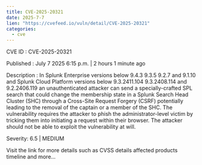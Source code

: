 ```yaml
---
title: CVE-2025-20321
date: 2025-7-7
lien: "https://cvefeed.io/vuln/detail/CVE-2025-20321"
categories:
  - cve
---
```


CVE ID : CVE-2025-20321

Published :  July 7
2025
6:15 p.m. | 2 hours
1 minute ago

Description : In Splunk Enterprise versions below 9.4.3
9.3.5
9.2.7 and 9.1.10
and Splunk Cloud Platform versions below 9.3.2411.104
9.3.2408.114
and 9.2.2406.119
an unauthenticated attacker can send a specially-crafted SPL search that could change the membership state in a Splunk Search Head Cluster (SHC) through a Cross-Site Request Forgery (CSRF)
potentially leading to the removal of the captain or a member of the SHC.
The vulnerability requires the attacker to phish the administrator-level victim by tricking them into initiating a request within their browser. The attacker should not be able to exploit the vulnerability at will.

Severity: 6.5 | MEDIUM

Visit the link for more details
such as CVSS details
affected products
timeline
and more...
